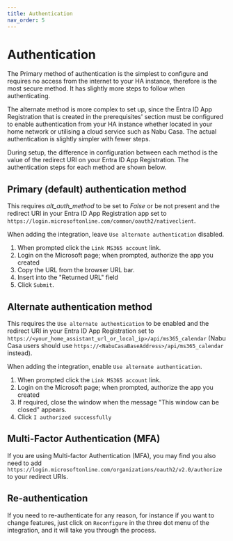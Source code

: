 ```yaml
---
title: Authentication
nav_order: 5
---
```


# Authentication

The Primary method of authentication is the simplest to configure and requires no access from the internet to your HA instance, therefore is the most secure method. It has slightly more steps to follow when authenticating.

The alternate method is more complex to set up, since the Entra ID App Registration that is created in the prerequisites' section must be configured to enable authentication from your HA instance whether located in your home network or utilising a cloud service such as Nabu Casa. The actual authentication is slightly simpler with fewer steps.

During setup, the difference in configuration between each method is the value of the redirect URI on your Entra ID App Registration. The authentication steps for each method are shown below.

## Primary (default) authentication method
This requires *alt_auth_method* to be set to *False* or be not present and the redirect URI in your Entra ID App Registration app set to `https://login.microsoftonline.com/common/oauth2/nativeclient`.

When adding the integration, leave `Use alternate authentication` disabled.
1. When prompted click the `Link MS365 account` link.
1. Login on the Microsoft page; when prompted, authorize the app you created
1. Copy the URL from the browser URL bar.
1. Insert into the "Returned URL" field
1. Click `Submit`.

## Alternate authentication method
This requires the `Use alternate authentication` to be enabled and the redirect URI in your Entra ID App Registration set to `https://<your_home_assistant_url_or_local_ip>/api/ms365_calendar` (Nabu Casa users should use `https://<NabuCasaBaseAddress>/api/ms365_calendar` instead).

When adding the integration, enable `Use alternate authentication`.
1. When prompted click the `Link MS365 account` link.
1. Login on the Microsoft page; when prompted, authorize the app you created
1. If required, close the window when the message "This window can be closed" appears.
1. Click `I authorized successfully`

## Multi-Factor Authentication (MFA)
If you are using Multi-factor Authentication (MFA), you may find you also need to add `https://login.microsoftonline.com/organizations/oauth2/v2.0/authorize` to your redirect URIs.

## Re-authentication
If you need to re-authenticate for any reason, for instance if you want to change features, just click on `Reconfigure` in the three dot menu of the integration, and it will take you through the process.